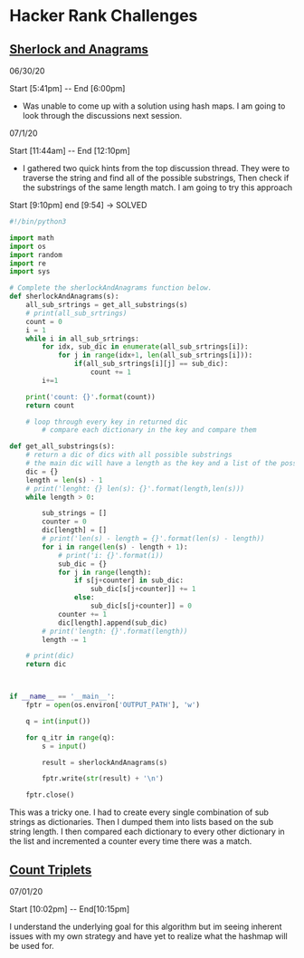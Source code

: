 # Hacker Rank Challenges

## [Sherlock and Anagrams](https://www.hackerrank.com/challenges/sherlock-and-anagrams/problem?h_l=interview&playlist_slugs%5B%5D=interview-preparation-kit&playlist_slugs%5B%5D=dictionaries-hashmaps)

06/30/20

Start [5:41pm] -- End [6:00pm]

-   Was unable to come up with a solution using hash maps. I am going to look through the discussions next session.

07/1/20

Start [11:44am] -- End [12:10pm]

-   I gathered two quick hints from the top discussion thread. They were to traverse the string and find all of the possible substrings, Then check if the substrings of the same length match. I am going to try this approach

Start [9:10pm] end [9:54] -> SOLVED

```python
#!/bin/python3

import math
import os
import random
import re
import sys

# Complete the sherlockAndAnagrams function below.
def sherlockAndAnagrams(s):
    all_sub_srtrings = get_all_substrings(s)
    # print(all_sub_srtrings)
    count = 0
    i = 1
    while i in all_sub_srtrings:
        for idx, sub_dic in enumerate(all_sub_srtrings[i]):
            for j in range(idx+1, len(all_sub_srtrings[i])):
                if(all_sub_srtrings[i][j] == sub_dic):
                    count += 1
        i+=1

    print('count: {}'.format(count))
    return count

    # loop through every key in returned dic
        # compare each dictionary in the key and compare them

def get_all_substrings(s):
    # return a dic of dics with all possible substrings
    # the main dic will have a length as the key and a list of the possible substrings as dictionaries of that length as a value
    dic = {}
    length = len(s) - 1
    # print('lenght: {} len(s): {}'.format(length,len(s)))
    while length > 0:

        sub_strings = []
        counter = 0
        dic[length] = []
        # print('len(s) - length = {}'.format(len(s) - length))
        for i in range(len(s) - length + 1):
            # print('i: {}'.format(i))
            sub_dic = {}
            for j in range(length):
                if s[j+counter] in sub_dic:
                    sub_dic[s[j+counter]] += 1
                else:
                    sub_dic[s[j+counter]] = 0
            counter += 1
            dic[length].append(sub_dic)
        # print('length: {}'.format(length))
        length -= 1

    # print(dic)
    return dic



if __name__ == '__main__':
    fptr = open(os.environ['OUTPUT_PATH'], 'w')

    q = int(input())

    for q_itr in range(q):
        s = input()

        result = sherlockAndAnagrams(s)

        fptr.write(str(result) + '\n')

    fptr.close()

```

This was a tricky one. I had to create every single combination of sub strings as dictionaries. Then I dumped them into lists based on the sub string length. I then compared each dictionary to every other dictionary in the list and incremented a counter every time there was a match.

## [Count Triplets](https://www.hackerrank.com/challenges/count-triplets-1/problem?h_l=interview&playlist_slugs%5B%5D%5B%5D=interview-preparation-kit&playlist_slugs%5B%5D%5B%5D=dictionaries-hashmaps&isFullScreen=true&h_r=next-challenge&h_v=zen)

07/01/20

Start [10:02pm] -- End[10:15pm]

I understand the underlying goal for this algorithm but im seeing inherent issues with my own strategy and have yet to realize what the hashmap will be used for.
